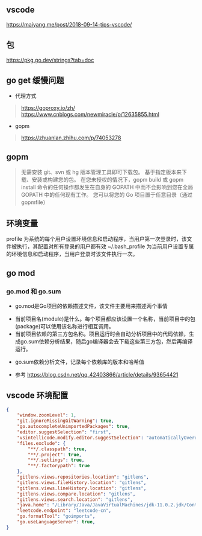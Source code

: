 ## vscode
https://maiyang.me/post/2018-09-14-tips-vscode/

## 包
https://pkg.go.dev/strings?tab=doc

## go get 缓慢问题

- 代理方式
> https://goproxy.io/zh/
> https://www.cnblogs.com/newmiracle/p/12635855.html

- gopm
> https://zhuanlan.zhihu.com/p/74053278

## gopm
> 无需安装 git、svn 或 hg 版本管理工具即可下载包。
> 基于指定版本来下载、安装或构建您的包。
> 在您未授权的情况下，gopm build 或 gopm install 命令的任何操作都发生在自身的 GOPATH 中而不会影响到您在全局 GOPATH 中的任何现有工作。
> 您可以将您的 Go 项目置于任意目录（通过 gopmfile）

## 环境变量
profile 
为系统的每个用户设置环境信息和启动程序，当用户第一次登录时，该文件被执行，其配置对所有登录的用户都有效
~/.bash_profile
为当前用户设置专属的环境信息和启动程序，当用户登录时该文件执行一次。

## go mod

### go.mod 和 go.sum
- go.mod是Go项目的依赖描述文件，该文件主要用来描述两个事情
* 当前项目名(module)是什么。每个项目都应该设置一个名称，当前项目中的包(package)可以使用该名称进行相互调用。
* 当前项目依赖的第三方包名称。项目运行时会自动分析项目中的代码依赖，生成go.sum依赖分析结果，随后go编译器会去下载这些第三方包，然后再编译运行。

- go.sum依赖分析文件，记录每个依赖库的版本和哈希值

- 参考 https://blog.csdn.net/qq_42403866/article/details/93654421

## vscode 环境配置
```json
{
    "window.zoomLevel": 1,
    "git.ignoreMissingGitWarning": true,
    "go.autocompleteUnimportedPackages": true,
    "editor.suggestSelection": "first",
    "vsintellicode.modify.editor.suggestSelection": "automaticallyOverrodeDefaultValue",
    "files.exclude": {
        "**/.classpath": true,
        "**/.project": true,
        "**/.settings": true,
        "**/.factorypath": true
    },
    "gitlens.views.repositories.location": "gitlens",
    "gitlens.views.fileHistory.location": "gitlens",
    "gitlens.views.lineHistory.location": "gitlens",
    "gitlens.views.compare.location": "gitlens",
    "gitlens.views.search.location": "gitlens",
    "java.home": "/Library/Java/JavaVirtualMachines/jdk-11.0.2.jdk/Contents/Home",
    "leetcode.endpoint": "leetcode-cn",
    "go.formatTool": "goimports",
    "go.useLanguageServer": true,
}
```
